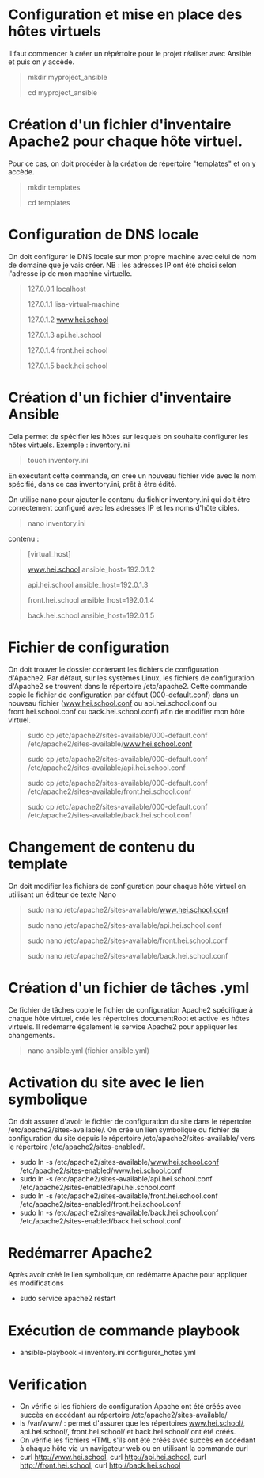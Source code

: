 # Configuration et mise en place des hôtes virtuels
Il faut commencer à créer un répértoire pour le projet réaliser avec Ansible et puis on y accède.
> mkdir myproject_ansible
> 
> cd myproject_ansible
> 
# Création d'un fichier d'inventaire Apache2 pour chaque hôte virtuel.
Pour ce cas, on doit procéder à la création de répertoire "templates" et on y accède.
> mkdir templates
> 
> cd templates

# Configuration de DNS locale 
On doit configurer le DNS locale sur mon propre machine avec celui de nom de domaine que je vais créer.
NB : les adresses IP ont été choisi selon l'adresse ip de mon machine virtuelle.
> 127.0.0.1       localhost
>
> 127.0.1.1       lisa-virtual-machine
> 
> 127.0.1.2       www.hei.school
> 
> 127.0.1.3       api.hei.school
> 
> 127.0.1.4       front.hei.school
> 
> 127.0.1.5       back.hei.school
> 

# Création d'un fichier d'inventaire Ansible 
Cela permet de spécifier les hôtes sur lesquels on souhaite configurer les hôtes virtuels.
Exemple : inventory.ini

> touch  inventory.ini

En exécutant cette commande, on crée un nouveau fichier vide avec le nom spécifié, dans ce cas inventory.ini, prêt à être édité.

On utilise nano pour ajouter le contenu du fichier inventory.ini qui doit être correctement configuré avec les adresses IP et les noms d'hôte cibles. 

> nano  inventory.ini

contenu :
> [virtual_host]
> 
> www.hei.school ansible_host=192.0.1.2
> 
> api.hei.school ansible_host=192.0.1.3
> 
> front.hei.school ansible_host=192.0.1.4
> 
> back.hei.school ansible_host=192.0.1.5

# Fichier de configuration 
On doit trouver le dossier contenant les fichiers de configuration d'Apache2. 
Par défaut, sur les systèmes Linux, les fichiers de configuration d'Apache2 se trouvent dans le répertoire /etc/apache2.
Cette commande copie le fichier de configuration par défaut (000-default.conf)
dans un nouveau fichier (www.hei.school.conf ou api.hei.school.conf ou front.hei.school.conf ou back.hei.school.conf) 
afin de modifier mon hôte virtuel.

> sudo cp /etc/apache2/sites-available/000-default.conf /etc/apache2/sites-available/www.hei.school.conf
> 
> sudo cp /etc/apache2/sites-available/000-default.conf /etc/apache2/sites-available/api.hei.school.conf
> 
> sudo cp /etc/apache2/sites-available/000-default.conf /etc/apache2/sites-available/front.hei.school.conf
> 
> sudo cp /etc/apache2/sites-available/000-default.conf /etc/apache2/sites-available/back.hei.school.conf
> 

# Changement de contenu du template
On doit modifier les fichiers de configuration pour chaque hôte virtuel en utilisant un éditeur de texte Nano

> sudo nano /etc/apache2/sites-available/www.hei.school.conf
> 
> sudo nano /etc/apache2/sites-available/api.hei.school.conf
> 
> sudo nano /etc/apache2/sites-available/front.hei.school.conf
> 
> sudo nano /etc/apache2/sites-available/back.hei.school.conf
> 

# Création d'un fichier de tâches .yml 
Ce fichier de tâches copie le fichier de configuration Apache2 
spécifique à chaque hôte virtuel, 
crée les répertoires 
documentRoot et active les hôtes virtuels.
Il redémarre également le service Apache2 pour appliquer les changements.

> nano ansible.yml (fichier ansible.yml)

# Activation du site avec le lien symbolique
On doit assurer d'avoir le fichier de configuration du site dans le répertoire /etc/apache2/sites-available/.
On crée un lien symbolique du fichier de configuration du site depuis le répertoire /etc/apache2/sites-available/ 
vers le répertoire /etc/apache2/sites-enabled/.
- sudo ln -s /etc/apache2/sites-available/www.hei.school.conf /etc/apache2/sites-enabled/www.hei.school.conf
- sudo ln -s /etc/apache2/sites-available/api.hei.school.conf /etc/apache2/sites-enabled/api.hei.school.conf
- sudo ln -s /etc/apache2/sites-available/front.hei.school.conf /etc/apache2/sites-enabled/front.hei.school.conf
- sudo ln -s /etc/apache2/sites-available/back.hei.school.conf /etc/apache2/sites-enabled/back.hei.school.conf

# Redémarrer Apache2 
Après avoir créé le lien symbolique, on redémarre Apache pour appliquer les modifications
- sudo service apache2 restart

# Exécution de commande playbook
- ansible-playbook -i inventory.ini configurer_hotes.yml

# Verification
- On vérifie si les fichiers de configuration Apache ont été créés avec succès en accédant au répertoire /etc/apache2/sites-available/
- ls /var/www/ : permet d'assurer que les répertoires www.hei.school/, api.hei.school/, front.hei.school/ et back.hei.school/ ont été créés.
- On vérifie les fichiers HTML s'ils ont été créés avec succès en accédant à chaque hôte via un navigateur web ou en utilisant la commande curl 
- curl http://www.hei.school, curl http://api.hei.school, curl http://front.hei.school, curl http://back.hei.school
